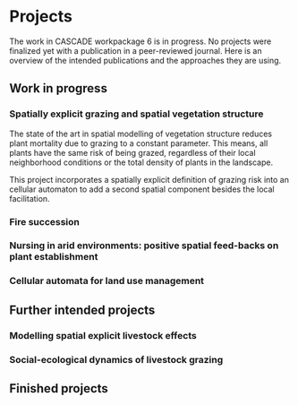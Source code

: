 # Projects

The work in CASCADE workpackage 6 is in progress. No projects were finalized yet with a publication in a peer-reviewed journal. Here is an overview of the intended publications and the approaches they are using. 

## Work in progress

### Spatially explicit grazing and spatial vegetation structure

The state of the art in spatial modelling of vegetation structure reduces plant mortality due to grazing to a constant parameter. This means, all plants have the same risk of being grazed, regardless of their local neighborhood conditions or the total density of plants in the landscape. 

This project incorporates a spatially explicit definition of grazing risk into an cellular automaton to add a second spatial component besides the local facilitation. 

### Fire succession 

### Nursing in arid environments: positive spatial feed-backs on plant establishment


### Cellular automata for land use management


## Further intended projects

### Modelling spatial explicit livestock effects 

### Social-ecological dynamics of livestock grazing


## Finished projects
